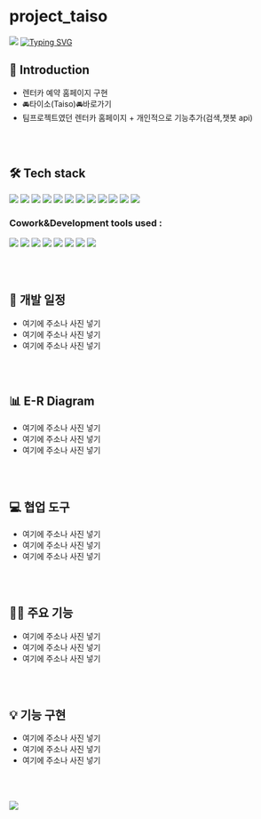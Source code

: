 # project_taiso

<img src="https://capsule-render.vercel.app/api?type=waving&color=7EACD6&height=150&section=header" />

<a href="https://git.io/typing-svg">
<img src="https://readme-typing-svg.demolab.com?font=Fira+Code&weight=600&size=30&pause=1000&color=4080BB&center=true&width=900&lines=TeamProject_Taiso" alt="Typing SVG" />
</a>

## 📢 Introduction
- 렌터카 예약 홈페이지 구현
- 🚘타이소(Taiso)🚘바로가기
- 팀프로젝트였던 렌터카 홈페이지 + 개인적으로 기능추가(검색,챗봇 api)

### 　　　　　　

## 🛠 Tech stack
<img src="https://img.shields.io/badge/-Java-344CB7?style=flat-plastic&logo=Java&logoColor=white"/>   <img src="https://img.shields.io/badge/-JSP/Servlet-6F4159?style=flat-plastic&logo=JSP&logoColor=white"/>   <img src="https://img.shields.io/badge/-MVC2-1B432F?style=flat-plastic&logo=MVC&logoColor=white"/>   <img src="https://img.shields.io/badge/-JavaScript-F7DF1E?style=flat-plastic&logo=JavaScript&logoColor=white"/>   <img src="https://img.shields.io/badge/-jQuery-0769AD?style=flat-plastic&logo=jQuery&logoColor=white"/>   <img src="https://img.shields.io/badge/-API-F575C6?style=flat-plastic&logo=API&logoColor=white"/>   <img src="https://img.shields.io/badge/-AJAX-37D1CB?style=flat-plastic&logo=AJAX&logoColor=white"/>   <img src="https://img.shields.io/badge/-MySQL-4479A1?style=flat-plastic&logo=MySQL&logoColor=white"/>   <img src="https://img.shields.io/badge/-CSS-F59C54?style=flat-plastic&logo=CSS3&logoColor=white"/>   <img src="https://img.shields.io/badge/-HTML-E34F26?style=flat-plastic&logo=HTML5&logoColor=white"/>   <img src="https://img.shields.io/badge/-Bootstrap-7952B3?style=flat-plastic&logo=Bootstrap&logoColor=white"/>   <img src="https://img.shields.io/badge/-ApachetTomcat9.0-D22128?style=flat-plastic&logo=Apache&logoColor=white"/>   






### Cowork&Development tools used : 
<img src="https://img.shields.io/badge/Eclipse IDE-2C2255?style=flat-plastic&logo=Eclipse IDE&logoColor=white"/>   <img src="https://img.shields.io/badge/KakaoOven-FFCD00?style=flat-plastic&logo=Kakao&logoColor=white"/>   <img src="https://img.shields.io/badge/ERDcloud-937BF2?style=flat-plastic&logo=ERDcloud&logoColor=white"/>   <img src="https://img.shields.io/badge/Git-F05032?style=flat-plastic&logo=Git&logoColor=white"/>   <img src="https://img.shields.io/badge/GitHub-181717?style=flat-plastic&logo=GitHub&logoColor=white"/>   <img src="https://img.shields.io/badge/Google Sheets-34A853?style=flat-plastic&logo=Google Sheets&logoColor=white"/>   <img src="https://img.shields.io/badge/Slack-4A154B?style=flat-plastic&logo=Slack&logoColor=white"/>   <img src="https://img.shields.io/badge/Google Meet-00897B?style=flat-plastic&logo=Google Meet&logoColor=white"/>   






### 　　　

## 📅 개발 일정
- 여기에 주소나 사진 넣기
- 여기에 주소나 사진 넣기
- 여기에 주소나 사진 넣기

### 　　　

## 📊 E-R Diagram
- 여기에 주소나 사진 넣기
- 여기에 주소나 사진 넣기
- 여기에 주소나 사진 넣기

### 　　

## 💻 협업 도구
- 여기에 주소나 사진 넣기
- 여기에 주소나 사진 넣기
- 여기에 주소나 사진 넣기

### 　　　

## 👩‍💻 주요 기능 
- 여기에 주소나 사진 넣기
- 여기에 주소나 사진 넣기
- 여기에 주소나 사진 넣기

### 　　

## 💡 기능 구현
- 여기에 주소나 사진 넣기
- 여기에 주소나 사진 넣기
- 여기에 주소나 사진 넣기

### 　　

<img src="https://capsule-render.vercel.app/api?type=waving&color=7EACD6&height=150&section=footer" />
